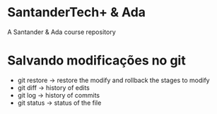 # SantanderTech+ & Ada
A Santander &amp; Ada course repository


# Salvando modificações no git

* git restore -> restore the modify and rollback the stages to modify 
* git diff -> history of edits
* git log -> history of commits
* git status -> status of the file